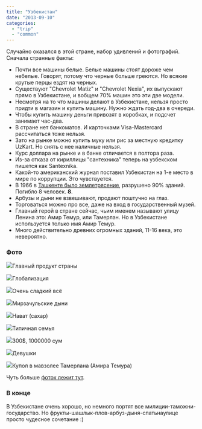 ```yaml
---
title: "Узбекистан"
date: "2013-09-10"
categories: 
  - "trip"
  - "common"
---
```


Случайно оказался в этой стране, набор удивлений и фотографий. Сначала странные факты:

- Почти все машины белые. Белые машины стоят дороже чем небелые. Говорят, потому что черные больше греются. Но всякие крутые перцы ездят на черных.
- Существуют "Chevrolet Matiz" и "Chevrolet Nexia", их выпускают прямо в Узбекистане, и вобщем 70% машин это эти две модели.
- Несмотря на то что машины делают в Узбекистане, нельзя просто придти в магазин и купить машину. Нужно ждать год-два в очереди.
- Чтобы купить машину деньги привозят в коробках, и подсчет занимает час-два.
- В стране нет банкоматов. И карточками Visa-Mastercard рассчитаться тоже нельзя.
- Зато на рынке можно купить муку или рис за местную кредитку UzKart. Но снять с нее наличные нельзя.
- Курс доллара на рынке и в банке отличается в полтора раза.
- Из-за отказа от кириллицы "сантехника" теперь на узбекском пишется как Santexnika.
- Какой-то американский журнал поставил Узбекистан на 1-е место в мире по коррупции. Это чувствуется.
- В 1966 в [Ташкенте было землетрясение](http://ru.wikipedia.org/wiki/%D0%A2%D0%B0%D1%88%D0%BA%D0%B5%D0%BD%D1%82%D1%81%D0%BA%D0%BE%D0%B5_%D0%B7%D0%B5%D0%BC%D0%BB%D0%B5%D1%82%D1%80%D1%8F%D1%81%D0%B5%D0%BD%D0%B8%D0%B5), разрушено 90% зданий. Погибло 8 человек. **8**.
- Арбузы и дыни не взвешивают, продают поштучно на глаз.
- Торговаться можно про все, даже на вход в государственный музей.
- Главный герой в стране сейчас, чьим именем называют улицу Ленина это: Амир Темур, или Тамерлан. Но в Узбекистане используется только имя Амир Темур.
- Много действительно древних огромных зданий, 11-16 века, это невероятно.

### Фото

![](http://farm8.staticflickr.com/7405/9718076256_0f85123a07_z.jpg)Главный продукт страны

![](http://farm8.staticflickr.com/7360/9714551247_0e2336927c.jpg)Глобализация

![](http://farm8.staticflickr.com/7281/9714840745_109f881156_z.jpg)Очень сладкий всё

![](http://farm6.staticflickr.com/5447/9718071246_84cd644ab7_z.jpg)Мирзачульские дыни

![](http://farm4.staticflickr.com/3677/9714831925_a13bf81ee1_z.jpg)Нават (сахар)

![](http://farm8.staticflickr.com/7401/9718057150_af5cb3e75e_z.jpg)Типичная семья

![](http://farm6.staticflickr.com/5520/9714787053_d2548f9f2b_z.jpg)300$, 1000000 сум

![](http://farm8.staticflickr.com/7421/9718017608_e67fe0260b_z.jpg)Девушки

![](http://farm3.staticflickr.com/2815/9717816662_5f2a4715da_z.jpg)Купол в мавзолее Тамерлана (Амира Темура)

Чуть больше [фоток лежит тут](http://www.flickr.com/photos/akella/sets/72157635468872910/).

### В конце

В Узбекистане очень хорошо, но немного портят все милиции-таможни-государство. Но фрукты-шашлык-плов-арбуз-дыня-спатьнаулице просто чудесное сочетание :)
